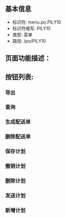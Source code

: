 
## 基本信息

- 标识符: menu.po.PILY10
- 标识符缩写: PILY10
- 类型: 菜单
- 路径: /po/PILY10

## 页面功能描述：





## 按钮列表:


### 导出



### 查询



### 生成配送单



### 删除配送单



### 保存计划



### 撤销计划



### 删除计划



### 发送计划



### 新增计划


